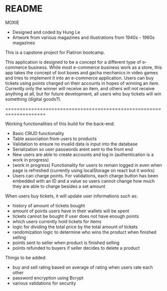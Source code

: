 # README

MOXIE

- Designed and coded by Hung Le
- Artwork from various magazines and illustrations from 1940s - 1960s magazines

This is a capstone project for Flatiron bootcamp.

This application is designed to be a concept for a different type of e-commerce business. While most e-commerce business work as a store, this app takes the concept of loot boxes and gacha mechanics in video games and tries to implement it into an e-commerce application. Users can buy tickets using points charged on their accounts in hopes of winning an item. Currently only the winner will receive an item, and others will not receive anything at all, but for future development, all users who buy tickets will win something (digital goods?).

====================================================================

Working functionalities of this build for the back-end:

- Basic CRUD functionality
- Table association from users to products
- Validation to ensure no invalid data is input into the database
- Serialization so user passwords arent sent to the front end
- New users are able to create accounts and log in (authentication is a work in progress)
- (work in progress) Functionality for users to remain logged in even when page is refreshed (currently using localStorage on react but it works)
- Users can charge points. For validations, each charge button has been embedded with an ID and a value so users cannot change how much they are able to charge besides a set amount

When users buy tickets, it will update user informations such as:

- history of amount of tickets bought
- amount of points users have in their wallets will be spent
- tickets cannot be bought if user does not have enough points
- which users currently hold tickets for items
- logic for dividing the total price by the total amount of tickets
- randomization logic to determine who wins the product when finished selling
- points sent to seller when product is finished selling
- points refunded to buyers if seller decides to delete a product

Things to be added:

- buy and sell rating based on average of rating when users rate each other
- password encryption using Bcrypt
- various validations for security
